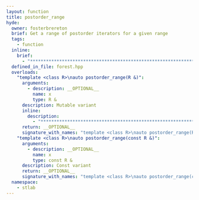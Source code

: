 ```yaml
---
layout: function
title: postorder_range
hyde:
  owner: fosterbrereton
  brief: Get a range of postorder iterators for a given range
  tags:
    - function
  inline:
    brief:
      - "***********************************************************************************************"
  defined_in_file: forest.hpp
  overloads:
    "template <class R>\nauto postorder_range(R &)":
      arguments:
        - description: __OPTIONAL__
          name: x
          type: R &
      description: Mutable variant
      inline:
        description:
          - "***********************************************************************************************"
      return: __OPTIONAL__
      signature_with_names: "template <class R>\nauto postorder_range(R & x)"
    "template <class R>\nauto postorder_range(const R &)":
      arguments:
        - description: __OPTIONAL__
          name: x
          type: const R &
      description: Const variant
      return: __OPTIONAL__
      signature_with_names: "template <class R>\nauto postorder_range(const R & x)"
  namespace:
    - stlab
---
```

